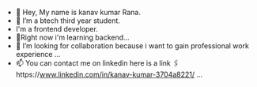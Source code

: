 - 👋 Hey, My name is kanav kumar Rana.
- 👀 I’m a btech third year student.
- I'm a frontend developer.
- 🌱Right now i'm learning backend...
- 💞️ I’m looking for collaboration because i want to gain professional work experience  ...
- 📫 You can contact me on linkedin here is a link 🖇️https://www.linkedin.com/in/kanav-kumar-3704a8221/  ...


<!---
kanav789/kanav789 is a ✨ special ✨ repository because its `README.md` (this file) appears on your GitHub profile.
You can click the Preview link to take a look at your changes.
--->
